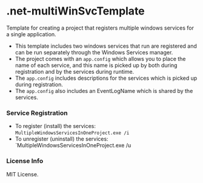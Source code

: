 # .net-multiWinSvcTemplate
Template for creating a project that registers multiple windows services for a single application.

- This template includes two windows services that run are registered and can be run separately through the Windows Services manager.
- The project comes with an `app.config` which allows you to place the name of each service, and this name is picked up by both during registration and by the services during runtime. 
- The `app.config` includes descriptions for the services which is picked up during registration.
- The `app.config` also includes an EventLogName which is shared by the services.

### Service Registration

- To register (install) the services:
   `MultipleWindowsServicesInOneProject.exe /i`
- To unregister (uninstall) the services:
   `MultipleWindowsServicesInOneProject.exe /u

### License Info

MIT License.
